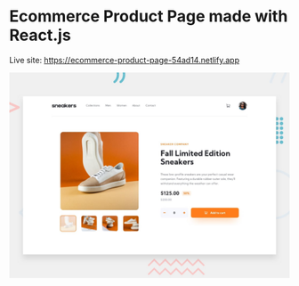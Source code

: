 # Ecommerce Product Page made with React.js

Live site: https://ecommerce-product-page-54ad14.netlify.app

![Design preview for the E-commerce Product Page coding challenge](./src/assets/design/desktop-preview.jpg)


